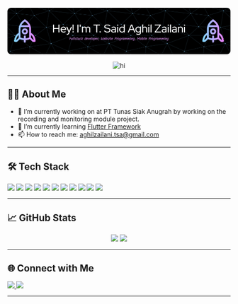 ![Header](./github-header-image.png)

<div align="center">
  <img src="https://media1.giphy.com/media/v1.Y2lkPTc5MGI3NjExcm5wbGI3Z3FyZ25oOGYzcXZzemhpajE1NWMzbzBjNW1rZDBlZTJuaCZlcD12MV9pbnRlcm5hbF9naWZfYnlfaWQmY3Q9Zw/ASy3PKVFnk7ZK/giphy.gif" alt="hi" width="500" />
</div>



---

## 👨‍💻 About Me

- 🔭 I’m currently working on at PT Tunas Siak Anugrah by working on the recording and monitoring module project.
- 🌱 I’m currently learning [Flutter Framework](https://docs.flutter.dev/?_gl=1*koiwcu*_gcl_aw*R0NMLjE3NDgyNjE4MjcuQ2owS0NRandvdERCQmhDUUFSSXNBRzVwaW5PRG5WbVpsMFVFUk80R1VyNk9fYl9KdWxNN2NtdUdZdkIxemRQZ3VyMEN1MzVxQ2hwY3k4MGFBc09LRUFMd193Y0I.*_gcl_dc*R0NMLjE3NDgyNjE4MjcuQ2owS0NRandvdERCQmhDUUFSSXNBRzVwaW5PRG5WbVpsMFVFUk80R1VyNk9fYl9KdWxNN2NtdUdZdkIxemRQZ3VyMEN1MzVxQ2hwY3k4MGFBc09LRUFMd193Y0I.*_ga*MTQ0NzY0MTkxMi4xNzQ4MjYxODI0*_ga_04YGWK0175*czE3NDgyNjE4MjYkbzEkZzAkdDE3NDgyNjE4NTEkajAkbDAkaDA.)
- 📫 How to reach me: aghilzailani.tsa@gmail.com

---

## 🛠️ Tech Stack

<p align="left">
  <!-- Languages & Frameworks -->
  <img src="https://img.shields.io/badge/Language-Python-informational?style=flat&logo=python&logoColor=white&color=3776AB" />
  <img src="https://img.shields.io/badge/Framework-Flask-informational?style=flat&logo=flask&logoColor=white&color=000000" />
  <img src="https://img.shields.io/badge/Framework-Laravel-informational?style=flat&logo=laravel&logoColor=white&color=FF2D20" />
  <img src="https://img.shields.io/badge/Framework-CodeIgniter-informational?style=flat&logo=codeigniter&logoColor=white&color=EE4623" />
  <img src="https://img.shields.io/badge/Language-PHP-informational?style=flat&logo=php&logoColor=white&color=777BB4" />
  <img src="https://img.shields.io/badge/Language-HTML5-informational?style=flat&logo=html5&logoColor=white&color=E34F26" />
  <img src="https://img.shields.io/badge/Language-CSS3-informational?style=flat&logo=css3&logoColor=white&color=1572B6" />
  <img src="https://img.shields.io/badge/Language-JavaScript-informational?style=flat&logo=javascript&logoColor=white&color=F7DF1E" />
  
  <!-- Tools -->
  <img src="https://img.shields.io/badge/Framework-Flutter-informational?style=flat&logo=flutter&logoColor=white&color=02569B" />
  <img src="https://img.shields.io/badge/Tools-VSCode-informational?style=flat&logo=visual-studio-code&logoColor=white&color=007ACC" />
  <img src="https://img.shields.io/badge/Tools-Git-informational?style=flat&logo=git&logoColor=white&color=F05032" />
</p>


---

## 📈 GitHub Stats

<p align="center">
  <img width="48%" src="https://github-readme-stats.vercel.app/api?username=aghil-zailani&show_icons=true&theme=radical" />
  <img width="48%" src="https://github-readme-streak-stats.herokuapp.com/?user=aghil-zailani&theme=radical" />
</p>

---

## 🌐 Connect with Me

<p align="left">
  <a href="https://www.linkedin.com/in/tengku-said-aghil-zailani-447a78295/" target="_blank">
    <img src="https://img.shields.io/badge/LinkedIn-0077B5?style=for-the-badge&logo=linkedin&logoColor=white" />
  </a>
  <a href="mailto:aghilzailani.tsa@gmail.com">
    <img src="https://img.shields.io/badge/Email-D14836?style=for-the-badge&logo=gmail&logoColor=white" />
  </a>
</p>

---


